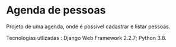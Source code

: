 # Agenda de pessoas

Projeto de uma agenda, onde é possivel cadastrar e listar pessoas.

Tecnologias utlizadas : 
	Django Web Framework 2.2.7;
	Python 3.8.

